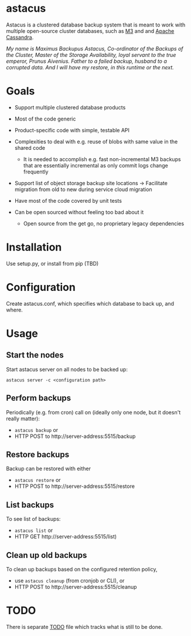 # astacus

Astacus is a clustered database backup system that is meant to work with
multiple open-source cluster databases, such as [M3][m3] and and [Apache Cassandra][cassandra].

_My name is Maximus Backupus Astacus, Co-ordinator of the Backups of the
Cluster, Master  of the Storage Availability, loyal servant to the true
emperor, Prunus Aivenius. Father to a failed backup, husband to a corrupted
data. And I will have my restore, in this runtime or the next._

# Goals

- Support multiple clustered database products
- Most of the code generic
- Product-specific code with simple, testable API

- Complexities to deal with e.g. reuse of blobs with same value in the
shared code
    - It is needed to accomplish e.g. fast non-incremental M3 backups that are
    essentially incremental as only commit logs change frequently

- Support list of object storage backup site locations -> Facilitate migration
  from old to new during service cloud migration

- Have most of the code covered by unit tests

- Can be open sourced without feeling too bad about it
    - Open source from the get go, no proprietary legacy dependencies

# Installation

Use setup.py, or install from pip (TBD)

# Configuration

Create astacus.conf, which specifies which database to back up, and where.

# Usage

## Start the nodes

Start astacus server on all nodes to be backed up:

`astacus server -c <configuration path>`

## Perform backups

Periodically (e.g. from cron) call on (ideally only one node, but it
doesn't really matter):

- `astacus backup` or
- HTTP POST to http://server-address:5515/backup


## Restore backups

Backup can be restored with either

- `astacus restore` or
- HTTP POST to http://server-address:5515/restore

## List backups

To see list of backups:

- `astacus list` or
- HTTP GET http://server-address:5515/list)

## Clean up old backups

To clean up backups based on the configured retention policy,

- use `astacus cleanup` (from cronjob or CLI), or
- HTTP POST to http://server-address:5515/cleanup


# TODO

There is separate [TODO](TODO.md) file which tracks what is still to be done.

[cassandra]: https://cassandra.apache.org
[m3]: https://github.com/m3db/m3/
